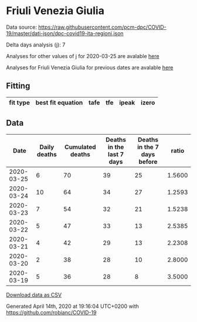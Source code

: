 # Friuli Venezia Giulia

Data source: https://raw.githubusercontent.com/pcm-dpc/COVID-19/master/dati-json/dpc-covid19-ita-regioni.json

Delta days analysis (j): 7

Analyses for other values of j for 2020-03-25 are avalable [here](../2020-03-25/README.md)

Analyses for Friuli Venezia Giulia for previous dates are avalable [here](../README.md)

## Fitting 
|fit type|best fit equation|tafe|tfe|ipeak|izero|
|-------|-----|--------|------|---|---|

## Data
|Date|Daily deaths|Cumulated deaths|Deaths in the last 7 days|Deaths in the 7 days before|ratio|
|----|----------|-----------|-------|--------------------|-----|
|2020-03-25|6|70|39|25|1.5600|
|2020-03-24|10|64|34|27|1.2593|
|2020-03-23|7|54|32|21|1.5238|
|2020-03-22|5|47|33|13|2.5385|
|2020-03-21|4|42|29|13|2.2308|
|2020-03-20|2|38|28|10|2.8000|
|2020-03-19|5|36|28|8|3.5000|

[Download data as CSV](COVID-19_friuli_venezia_giulia_j7_2020-03-25.csv)

Generated April 14th, 2020 at 19:16:04 UTC+0200 with https://github.com/robianc/COVID-19

